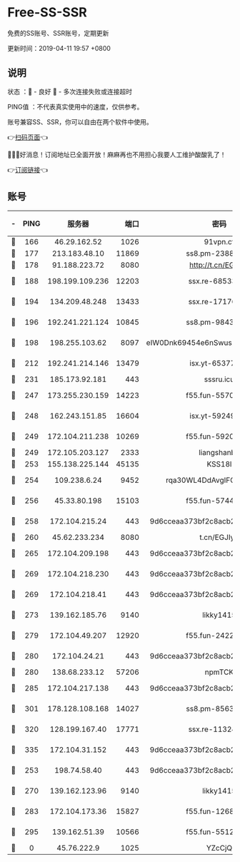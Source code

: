 # Free-SS-SSR

免费的SS账号、SSR账号，定期更新

更新时间：2019-04-11 19:57 +0800

## 说明

状态     ：🙂 - 良好 🙁 - 多次连接失败或连接超时

PING值   ：不代表真实使用中的速度，仅供参考。

账号兼容SS、SSR，你可以自由在两个软件中使用。

👉[扫码页面](https://liesauer.github.io/Free-SS-SSR/)👈

🎉🎉🎉好消息！订阅地址已全面开放！麻麻再也不用担心我要人工维护酸酸乳了！

👉[订阅链接](https://www.liesauer.net/yogurt/subscribe?ACCESS_TOKEN=DAYxR3mMaZAsaqUb)👈

## 账号

|-|PING|服务器|端口|密码|加密方式|区域|
|:----:|:----:|:-----:|-----:|:----:|:----:|:----:|
|🙂|166|46.29.162.52|1026|91vpn.cf|rc4-md5|RU|
|🙂|177|213.183.48.10|11869|ss8.pm-23880741|rc4-md5|RU|
|🙂|178|91.188.223.72|8080|http://t.cn/EGJIyrl|rc4-md5|RU|
|🙂|188|198.199.109.236|12203|ssx.re-68533755|aes-256-cfb|US|
|🙂|194|134.209.48.248|13433|ssx.re-17176856|aes-256-cfb|US|
|🙂|196|192.241.221.124|10845|ss8.pm-98432819|aes-256-cfb|US|
|🙂|198|198.255.103.62|8097|eIW0Dnk69454e6nSwuspv9DmS201tQ0D|aes-256-cfb|US|
|🙂|212|192.241.214.146|13479|isx.yt-65377565|aes-256-cfb|US|
|🙂|231|185.173.92.181|443|sssru.icu|rc4-md5|RU|
|🙂|247|173.255.230.159|14223|f55.fun-55707067|aes-256-cfb|US|
|🙂|248|162.243.151.85|16604|isx.yt-59249698|aes-256-cfb|US|
|🙂|249|172.104.211.238|10269|f55.fun-59209585|aes-256-cfb|US|
|🙂|249|172.105.203.127|2333|liangshanbo|chacha20|JP|
|🙂|253|155.138.225.144|45135|KSS18l|rc4-md5|US|
|🙂|254|109.238.6.24|9452|rqa30WL4DdAvgIFG6Fs3znzTa|aes-256-cfb|FR|
|🙂|256|45.33.80.198|15103|f55.fun-57444781|aes-256-cfb|US|
|🙂|258|172.104.215.24|443|9d6cceaa373bf2c8acb22e60b6a58be6|aes-256-cfb|US|
|🙂|260|45.62.233.234|8080|t.cn/EGJIyrl|rc4-md5|CA|
|🙂|265|172.104.209.198|443|9d6cceaa373bf2c8acb22e60b6a58be6|aes-256-cfb|US|
|🙂|269|172.104.218.230|443|9d6cceaa373bf2c8acb22e60b6a58be6|aes-256-cfb|US|
|🙂|269|172.104.218.41|443|9d6cceaa373bf2c8acb22e60b6a58be6|aes-256-cfb|US|
|🙂|273|139.162.185.76|9140|likky1415|aes-256-cfb|DE|
|🙂|279|172.104.49.207|12920|f55.fun-24228907|aes-256-cfb|SG|
|🙂|280|172.104.24.21|443|9d6cceaa373bf2c8acb22e60b6a58be6|aes-256-cfb|US|
|🙂|280|138.68.233.12|57206|npmTCK|rc4-md5|US|
|🙂|285|172.104.217.138|443|9d6cceaa373bf2c8acb22e60b6a58be6|aes-256-cfb|US|
|🙂|301|178.128.108.168|14027|ss8.pm-85636166|aes-256-cfb|SG|
|🙂|320|128.199.167.40|17771|ssx.re-11324880|aes-256-cfb|SG|
|🙂|335|172.104.31.152|443|9d6cceaa373bf2c8acb22e60b6a58be6|aes-256-cfb|US|
|🙂|253|198.74.58.40|443|9d6cceaa373bf2c8acb22e60b6a58be6|aes-256-cfb|US|
|🙂|270|139.162.123.96|9140|likky1415|aes-256-cfb|JP|
|🙂|283|172.104.173.36|15827|f55.fun-12684352|aes-256-cfb|SG|
|🙂|295|139.162.51.39|10566|f55.fun-55124662|aes-256-cfb|SG|
|🙁|0|45.76.222.9|1025|YZcCjQ|rc4-md5|JP|
